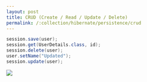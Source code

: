 ```yaml
---
layout: post
title: CRUD (Create / Read / Update / Delete)
permalink: /:collection/hibernate/persistence/crud
---
```


```java
session.save(user);
session.get(UserDetails.class, id);
session.delete(user);
user.setName("Updated");
session.update(user);
```

![]({{site.cdn}}/hibernate/persistence-crud.png)


